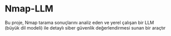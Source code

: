 # Nmap-LLM
Bu proje, Nmap tarama sonuçlarını analiz eden ve yerel çalışan bir LLM (büyük dil modeli) ile detaylı siber güvenlik değerlendirmesi sunan bir araçtır
